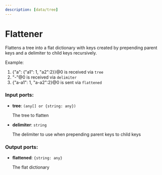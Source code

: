 ```yaml
---
description: [data/tree]
---
```


# Flattener

Flattens a tree into a flat dictionary with keys created by prepending parent keys and a delimiter to child keys recursively.

Example:

1. {"a": {"a1": 1, "a2":2}}@0 is received via `tree`
2. "-"@0 is received via `delimiter`
3. {"a-a1": 1, "a-a2":2}@0 is sent via `flattened`

### Input ports:

* __tree__: `(any[] or {string: any})`

    The tree to flatten


* __delimiter__: `string`

    The delimiter to use when prepending parent keys to child keys

### Output ports:

* __flattened__: `{string: any}`

    The flat dictionary


